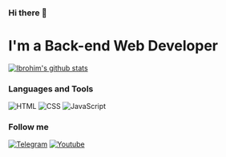 ### Hi there 👋

<!--
**Ibroximboy/ibroximboy** is a ✨ _special_ ✨ repository because its `README.md` (this file) appears on your GitHub profile.

Here are some ideas to get you started:

- 🔭 I’m currently working on ...
- 🌱 I’m currently learning ...
- 👯 I’m looking to collaborate on ...
- 🤔 I’m looking for help with ...
- 💬 Ask me about ...
- 📫 How to reach me: ...
- 😄 Pronouns: ...
- ⚡ Fun fact: ...
-->

# I'm a Back-end Web Developer
[![Ibrohim's github stats ](https://github-readme-stats.vercel.app/api?username=ulugbek15&show_icons=true&theme=dark)](https://github.com/anuraghazra/github-readme-stats)


### Languages and Tools

![HTML](https://img.shields.io/badge/HTML-090909?style=for-the-badge&logo=HTML5&logoColor=E34F26) ![CSS](https://img.shields.io/badge/CSS-090909?style=for-the-badge&logo=CSS3&logoColor=1572B6) ![JavaScript](https://img.shields.io/badge/JavaScript-090909?style=for-the-badge&logo=JavaScript&logoColor=F7DF1E) 
### Follow me
 
   [![Telegram](https://img.shields.io/badge/Telegram-090909?style=for-the-badge&logo=Telegram&logoColor=#1DA1F2)](https://t.me/ibroxim_KHasanov) [![Youtube](https://img.shields.io/badge/Youtube-090909?style=for-the-badge&logo=Youtube&logoColor=FF0000)](https://www.youtube.com/channel/UCpmcqmGke_Ax2-RA4DjcPqw)
